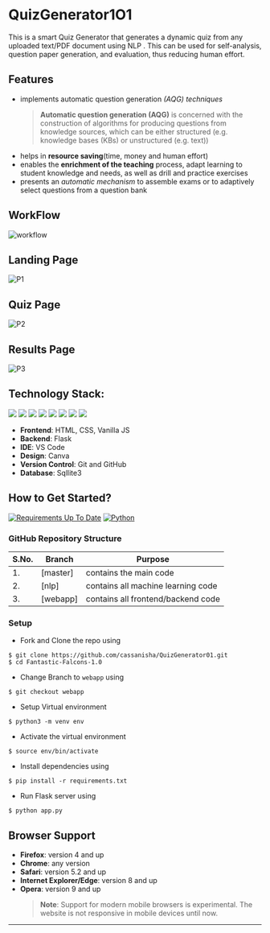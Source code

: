 # QuizGenerator1O1

This is a smart Quiz Generator that generates a dynamic quiz from any uploaded text/PDF document using NLP . This can be used for self-analysis, question paper generation, and evaluation, thus reducing human effort.


## Features

- implements automatic question generation _(AQG) techniques_
  > **Automatic question generation (AQG)** is concerned with the construction of algorithms for producing questions from knowledge sources, which can be either structured (e.g. knowledge bases (KBs) or unstructured (e.g. text))
- helps in **resource saving**(time, money and human effort)
- enables the **enrichment of the teaching** process, adapt learning to student knowledge and needs, as well as drill and practice exercises
- presents an _automatic mechanism_ to assemble exams or to adaptively select questions from a question bank

## WorkFlow
![workflow](https://user-images.githubusercontent.com/42115530/95686207-1111e300-0c1a-11eb-993a-766967b91c92.png)

## Landing Page
![P1](https://github.com/cassanisha/QuizGenerator01/assets/112388219/8472dc7f-f423-4183-b3f1-de367139b2b7)

## Quiz Page
![P2](https://github.com/cassanisha/QuizGenerator01/assets/112388219/df28ecea-29ca-4197-b072-313b4c604563)

## Results Page
![P3](https://github.com/cassanisha/QuizGenerator01/assets/112388219/9d1acd92-01ee-4f82-9585-f6b5dda8225d)

## Technology Stack:


<img src="https://img.shields.io/badge/html5%20-%23E34F26.svg?&style=for-the-badge&logo=html5&logoColor=white"/> <img src="https://img.shields.io/badge/css3%20-%231572B6.svg?&style=for-the-badge&logo=css3&logoColor=white"/> <img src="https://img.shields.io/badge/javascript%20-%23323330.svg?&style=for-the-badge&logo=javascript&logoColor=%23F7DF1E"/> <img src="https://img.shields.io/badge/python%20-%2314354C.svg?&style=for-the-badge&logo=python&logoColor=white"/> <img src="https://img.shields.io/badge/flask%20-%23000.svg?&style=for-the-badge&logo=flask&logoColor=white"/> <img src="https://img.shields.io/badge/bootstrap%20-%23563D7C.svg?&style=for-the-badge&logo=bootstrap&logoColor=white"/> <img src="https://img.shields.io/badge/github%20-%23121011.svg?&style=for-the-badge&logo=github&logoColor=white"/> <img src ="https://img.shields.io/badge/sqlite-%2307405e.svg?&style=for-the-badge&logo=sqlite&logoColor=white"/>

- **Frontend**: HTML, CSS, Vanilla JS
- **Backend**: Flask
- **IDE**: VS Code
- **Design**: Canva
- **Version Control**: Git and GitHub
- **Database**: Sqllite3

## How to Get Started?

[![Requirements Up To Date](https://img.shields.io/badge/requirements-up%20to%20date-brightgreen)](QuizGen/requirements.txt)
[![Python](https://img.shields.io/badge/python-v3.7-blue)](https://www.python.org/)

### GitHub Repository Structure

| S.No. | Branch   | Purpose                            |
| ----- | -------- | ---------------------------------- |
| 1.    | [master] | contains the main code             |
| 2.    | [nlp]    | contains all machine learning code |
| 3.    | [webapp] | contains all frontend/backend code |

### Setup

- Fork and Clone the repo using

```
$ git clone https://github.com/cassanisha/QuizGenerator01.git
$ cd Fantastic-Falcons-1.0
```

- Change Branch to `webapp` using

```
$ git checkout webapp
```

- Setup Virtual environment

```
$ python3 -m venv env
```

- Activate the virtual environment

```
$ source env/bin/activate
```

- Install dependencies using

```
$ pip install -r requirements.txt
```

- Run Flask server using

```
$ python app.py
```

## Browser Support

- **Firefox**: version 4 and up
- **Chrome**: any version
- **Safari**: version 5.2 and up
- **Internet Explorer/Edge**: version 8 and up
- **Opera**: version 9 and up
  > **Note**: Support for modern mobile browsers is experimental. The website is not responsive in mobile devices until now.




---
